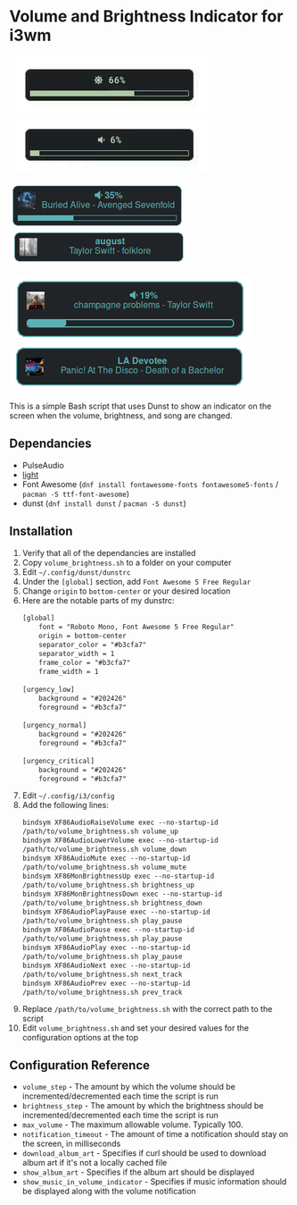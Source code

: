 # Volume and Brightness Indicator for i3wm

![](images/brightness.gif)
![](images/volume.gif)

![](images/volume.png)
![](images/song.png)

![](images/volume2.png)
![](images/song2.png)

This is a simple Bash script that uses Dunst to show an indicator on the screen when the volume, brightness, and song are changed.

## Dependancies

* PulseAudio
* [light](https://archlinux.org/packages/extra/x86_64/light/)
* Font Awesome (`dnf install fontawesome-fonts fontawesome5-fonts` / `pacman -S ttf-font-awesome`)
* dunst (`dnf install dunst` / `pacman -S dunst`)

## Installation

1. Verify that all of the dependancies are installed
2. Copy `volume_brightness.sh` to a folder on your computer
3. Edit `~/.config/dunst/dunstrc`
4. Under the `[global]` section, add `Font Awesome 5 Free Regular`
5. Change `origin` to `bottom-center` or your desired location
6. Here are the notable parts of my dunstrc:
	```
	[global]
	    font = "Roboto Mono, Font Awesome 5 Free Regular"
        origin = bottom-center
        separator_color = "#b3cfa7"
        separator_width = 1
        frame_color = "#b3cfa7"
        frame_width = 1
    
    [urgency_low]
        background = "#202426"
        foreground = "#b3cfa7"

    [urgency_normal]
        background = "#202426"
        foreground = "#b3cfa7"

    [urgency_critical]
        background = "#202426"
        foreground = "#b3cfa7"
	```
5. Edit `~/.config/i3/config`
6. Add the following lines:
	```
	bindsym XF86AudioRaiseVolume exec --no-startup-id /path/to/volume_brightness.sh volume_up
	bindsym XF86AudioLowerVolume exec --no-startup-id /path/to/volume_brightness.sh volume_down
	bindsym XF86AudioMute exec --no-startup-id /path/to/volume_brightness.sh volume_mute
    bindsym XF86MonBrightnessUp exec --no-startup-id /path/to/volume_brightness.sh brightness_up
    bindsym XF86MonBrightnessDown exec --no-startup-id /path/to/volume_brightness.sh brightness_down
    bindsym XF86AudioPlayPause exec --no-startup-id /path/to/volume_brightness.sh play_pause
    bindsym XF86AudioPause exec --no-startup-id /path/to/volume_brightness.sh play_pause
    bindsym XF86AudioPlay exec --no-startup-id /path/to/volume_brightness.sh play_pause
    bindsym XF86AudioNext exec --no-startup-id /path/to/volume_brightness.sh next_track
    bindsym XF86AudioPrev exec --no-startup-id /path/to/volume_brightness.sh prev_track
	```
7. Replace `/path/to/volume_brightness.sh` with the correct path to the script
8. Edit `volume_brightness.sh` and set your desired values for the configuration options at the top

## Configuration Reference

- `volume_step` - The amount by which the volume should be incremented/decremented each time the script is run
- `brightness_step` - The amount by which the brightness should be incremented/decremented each time the script is run
- `max_volume` - The maximum allowable volume. Typically 100.
- `notification_timeout` - The amount of time a notification should stay on the screen, in milliseconds
- `download_album_art` - Specifies if curl should be used to download album art if it's not a locally cached file
- `show_album_art` - Specifies if the album art should be displayed
- `show_music_in_volume_indicator` - Specifies if music information should be displayed along with the volume notification
